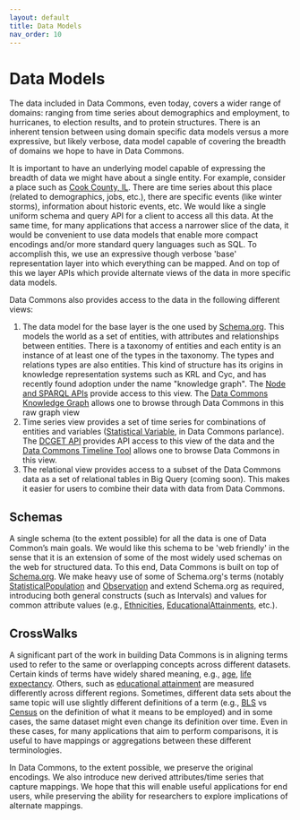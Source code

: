 ```yaml
---
layout: default
title: Data Models
nav_order: 10
---
```


# Data Models

The data included in Data Commons, even today, covers a wider range of domains: ranging from time series about demographics and employment, to hurricanes, to election results, and to protein structures. There is an inherent tension between using domain specific data models versus a more expressive, but likely verbose, data model capable of covering the breadth of domains we hope to have in Data Commons.

It is important to have an underlying model capable of expressing the breadth of data we might have about a single entity. For example, consider a place such as [Cook County, IL](https://datacommons.org/place/geoId/17031). There are time series about this place (related to demographics, jobs, etc.), there are specific events (like winter storms), information about historic events, etc. We would like a single uniform schema and query API for a client to access all this data. At the same time, for many applications that access a narrower slice of the data, it would be convenient to use data models that enable more compact encodings and/or more standard query languages such as SQL. To accomplish this, we use an expressive though verbose 'base' representation layer into which everything can be mapped. And on top of this we layer APIs which provide alternate views of the data in more specific data models.

Data Commons also provides access to the data in the following different views:

1. The data model for the base layer is the one used by [Schema.org](https://schema.org). This models the world as a set of entities, with attributes and relationships between entities. There is a taxonomy of entities and each entity is an instance of at least one of the types in the taxonomy. The types and relations types are also entities. This kind of structure has its origins in knowledge representation systems such as KRL and Cyc, and has recently found adoption under the name "knowledge graph". The [Node and SPARQL APIs](/api) provide access to this view. The [Data Commons Knowledge Graph](https://datacommons.org/browser) allows one to browse through Data Commons in this raw graph view
1. Time series view provides a set of time series for combinations of entities and variables ([Statistical Variable](https://datacommons.org/browser/StatisticalVariable), in Data Commons parlance). The [DCGET API](/api/sheets/get_variable.html) provides API access to this view of the data and the [Data Commons Timeline Tool](https://datacommons.org/tools/timeline) allows one to browse Data Commons in this view.
1. The relational view provides access to a subset of the Data Commons data as a set of relational tables in Big Query (coming soon). This makes it easier for users to combine their data with data from Data Commons.

## Schemas

A single schema (to the extent possible) for all the data is one of Data Common’s main goals. We would like this schema to be 'web friendly' in the sense that it is an extension of some of the most widely used schemas on the web for structured data. To this end, Data Commons is built on top of [Schema.org](https://schema.org). We make heavy use of some of Schema.org's terms (notably [StatisticalPopulation](https://schema.org/StatisticalPopulation) and [Observation](https://schema.org/Observation) and extend Schema.org as required, introducing both general constructs (such as Intervals) and values for common attribute values (e.g., [Ethnicities](https://browser.datacommons.org/browser/race), [EducationalAttainments](https://browser.datacommons.org/browser/educationalAttainment), etc.).

## CrossWalks

A significant part of the work in building Data Commons is in aligning terms used to refer to the same or overlapping concepts across different datasets. Certain kinds of terms have widely shared meaning, e.g., [age](https://browser.datacommons.org/browser/age), [life expectancy](https://browser.datacommons.org/browser/lifeExpectancy). Others, such as [educational attainment](https://browser.datacommons.org/browser/educationalAttainment) are measured differently across different regions. Sometimes, different data sets about the same topic will use slightly different definitions of a term (e.g., [BLS](https://www.bls.gov/bls/employment.htm) vs [Census](https://www.census.gov/topics/employment.html) on the definition of what it means to be employed) and in some cases, the same dataset might even change its definition over time. Even in these cases, for many applications that aim to perform comparisons, it is useful to have mappings or aggregations between these different terminologies.

In Data Commons, to the extent possible, we preserve the original encodings. We also introduce new derived attributes/time series that capture mappings. We hope that this will enable useful applications for end users, while preserving the ability for researchers to explore implications of alternate mappings.
